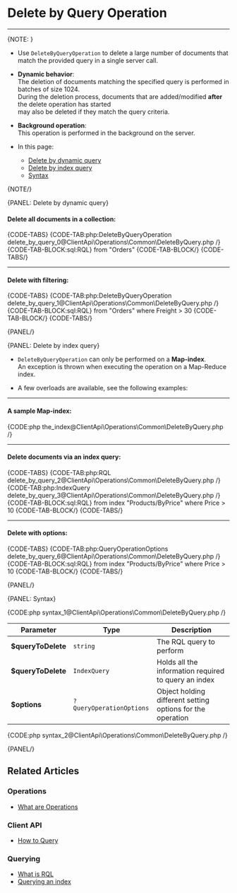 ﻿# Delete by Query Operation
---

{NOTE: }

* Use `DeleteByQueryOperation` to delete a large number of documents that match the provided query in a single server call.

* **Dynamic behavior**:   
  The deletion of documents matching the specified query is performed in batches of size 1024.  
  During the deletion process, documents that are added/modified **after** the delete operation has started  
  may also be deleted if they match the query criteria.

* **Background operation**:  
  This operation is performed in the background on the server.  

* In this page:  
   * [Delete by dynamic query](../../../client-api/operations/common/delete-by-query#delete-by-dynamic-query)
   * [Delete by index query](../../../client-api/operations/common/delete-by-query#delete-by-index-query)
   * [Syntax](../../../client-api/operations/common/delete-by-query#syntax)

{NOTE/}

{PANEL: Delete by dynamic query}

#### Delete all documents in a collection:

{CODE-TABS}
{CODE-TAB:php:DeleteByQueryOperation delete_by_query_0@ClientApi\Operations\Common\DeleteByQuery.php /}
{CODE-TAB-BLOCK:sql:RQL}
from "Orders"
{CODE-TAB-BLOCK/}
{CODE-TABS/}

---

#### Delete with filtering:  

{CODE-TABS}
{CODE-TAB:php:DeleteByQueryOperation delete_by_query_1@ClientApi\Operations\Common\DeleteByQuery.php /}
{CODE-TAB-BLOCK:sql:RQL}
from "Orders" where Freight > 30
{CODE-TAB-BLOCK/}
{CODE-TABS/}

{PANEL/}

{PANEL: Delete by index query}

* `DeleteByQueryOperation` can only be performed on a **Map-index**.  
  An exception is thrown when executing the operation on a Map-Reduce index.  

* A few overloads are available, see the following examples:

---

#### A sample Map-index:

{CODE:php the_index@ClientApi\Operations\Common\DeleteByQuery.php /}

---

#### Delete documents via an index query:

{CODE-TABS}
{CODE-TAB:php:RQL delete_by_query_2@ClientApi\Operations\Common\DeleteByQuery.php /}
{CODE-TAB:php:IndexQuery delete_by_query_3@ClientApi\Operations\Common\DeleteByQuery.php /}
{CODE-TAB-BLOCK:sql:RQL}
from index "Products/ByPrice" where Price > 10
{CODE-TAB-BLOCK/}
{CODE-TABS/}

---

#### Delete with options:

{CODE-TABS}
{CODE-TAB:php:QueryOperationOptions delete_by_query_6@ClientApi\Operations\Common\DeleteByQuery.php /}
{CODE-TAB-BLOCK:sql:RQL}
from index "Products/ByPrice" where Price > 10
{CODE-TAB-BLOCK/}
{CODE-TABS/}

{PANEL/}

{PANEL: Syntax}

{CODE:php syntax_1@ClientApi\Operations\Common\DeleteByQuery.php /}
<br />

| Parameter         | Type                      | Description              |
|-------------------|---------------------------|--------------------------|
| **$queryToDelete** | `string` | The RQL query to perform |
| **$queryToDelete** | `IndexQuery` | Holds all the information required to query an index |
| **$options** | `?QueryOperationOptions` | Object holding different setting options for the operation |

{CODE:php syntax_2@ClientApi\Operations\Common\DeleteByQuery.php /}

{PANEL/}


## Related Articles

### Operations

- [What are Operations](../../../client-api/operations/what-are-operations)

### Client API

- [How to Query](../../../client-api/session/querying/how-to-query)

### Querying

- [What is RQL](../../../client-api/session/querying/what-is-rql)
- [Querying an index](../../../indexes/querying/query-index)

